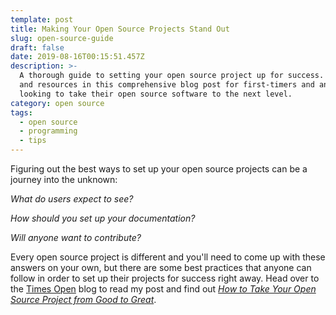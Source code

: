 ```yaml
---
template: post
title: Making Your Open Source Projects Stand Out
slug: open-source-guide
draft: false
date: 2019-08-16T00:15:51.457Z
description: >-
  A thorough guide to setting your open source project up for success.  Get tips
  and resources in this comprehensive blog post for first-timers and anyone
  looking to take their open source software to the next level.
category: open source
tags:
  - open source
  - programming
  - tips
---
```

Figuring out the best ways to set up your open source projects can be a journey into the unknown:

_What do users expect to see?_ 

_How should you set up your documentation?_ 

_Will anyone want to contribute?_  

Every open source project is different and you'll need to come up with these answers on your own, but there are some best practices that anyone can follow in order to set up their projects for success right away.  Head over to the [Times Open](https://open.nytimes.com/) blog to read my post and find out [_How to Take Your Open Source Project from Good to Great_](https://open.nytimes.com/how-to-take-your-open-source-project-from-good-to-great-49c392175e5c).
